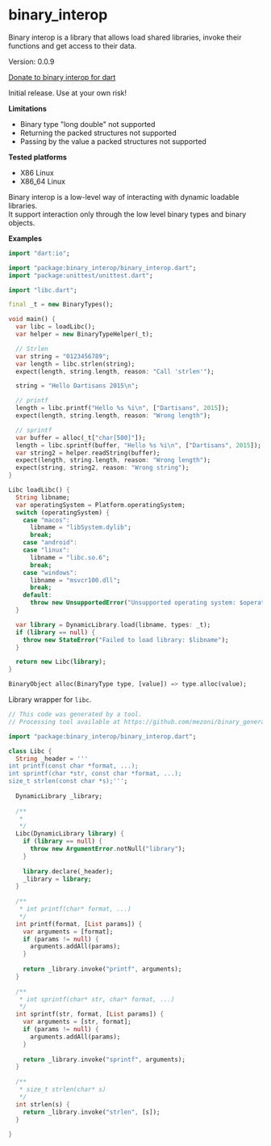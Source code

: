 binary_interop
=====

Binary interop is a library that allows load shared libraries, invoke their functions and get access to their data.

Version: 0.0.9

[Donate to binary interop for dart](https://www.paypal.com/cgi-bin/webscr?cmd=_donations&business=binary.dart@gmail.com&item_name=binary.interop.for.dart&currency_code=USD)

Initial release. Use at your own risk!

**Limitations**

- Binary type "long double" not supported
- Returning the packed structures not supported
- Passing by the value a packed structures not supported

**Tested platforms**

- X86 Linux
- X86_64 Linux

Binary interop is a low-level way of interacting with dynamic loadable libraries.  
It support interaction only through the low level binary types and binary objects.

**Examples**

```dart
import "dart:io";

import "package:binary_interop/binary_interop.dart";
import "package:unittest/unittest.dart";

import "libc.dart";

final _t = new BinaryTypes();

void main() {
  var libc = loadLibc();
  var helper = new BinaryTypeHelper(_t);

  // Strlen
  var string = "0123456789";
  var length = libc.strlen(string);
  expect(length, string.length, reason: "Call 'strlen'");

  string = "Hello Dartisans 2015\n";

  // printf
  length = libc.printf("Hello %s %i\n", ["Dartisans", 2015]);
  expect(length, string.length, reason: "Wrong length");

  // sprintf
  var buffer = alloc(_t["char[500]"]);
  length = libc.sprintf(buffer, "Hello %s %i\n", ["Dartisans", 2015]);
  var string2 = helper.readString(buffer);
  expect(length, string.length, reason: "Wrong length");
  expect(string, string2, reason: "Wrong string");
}

Libc loadLibc() {
  String libname;
  var operatingSystem = Platform.operatingSystem;
  switch (operatingSystem) {
    case "macos":
      libname = "libSystem.dylib";
      break;
    case "android":
    case "linux":
      libname = "libc.so.6";
      break;
    case "windows":
      libname = "msvcr100.dll";
      break;
    default:
      throw new UnsupportedError("Unsupported operating system: $operatingSystem");
  }

  var library = DynamicLibrary.load(libname, types: _t);
  if (library == null) {
    throw new StateError("Failed to load library: $libname");
  }

  return new Libc(library);
}

BinaryObject alloc(BinaryType type, [value]) => type.alloc(value);

```

Library wrapper for `libc`.

```dart
// This code was generated by a tool.
// Processing tool available at https://github.com/mezoni/binary_generator

import "package:binary_interop/binary_interop.dart";

class Libc {
  String _header = '''
int printf(const char *format, ...);
int sprintf(char *str, const char *format, ...);
size_t strlen(const char *s);''';    
      
  DynamicLibrary _library;
  
  /**
   *
   */
  Libc(DynamicLibrary library) {
    if (library == null) {
      throw new ArgumentError.notNull("library");
    }
  
    library.declare(_header);  
    _library = library;
  }
  
  /**
   * int printf(char* format, ...)
   */
  int printf(format, [List params]) {
    var arguments = [format];
    if (params != null) {
      arguments.addAll(params);
    }
    
    return _library.invoke("printf", arguments);
  }
  
  /**
   * int sprintf(char* str, char* format, ...)
   */
  int sprintf(str, format, [List params]) {
    var arguments = [str, format];
    if (params != null) {
      arguments.addAll(params);
    }
    
    return _library.invoke("sprintf", arguments);
  }
  
  /**
   * size_t strlen(char* s)
   */
  int strlen(s) {
    return _library.invoke("strlen", [s]);
  }
  
}


```

